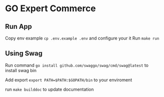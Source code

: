 # GO Expert Commerce

## Run App

Copy env example `cp .env.example .env` and configure your it
Run `make run`

## Using Swag

Run command `go install github.com/swaggo/swag/cmd/swag@latest` to install swag bin

Add export `export PATH=$PATH:$GOPATH/bin` to your enviroment

run `make builddoc` to update documentation
